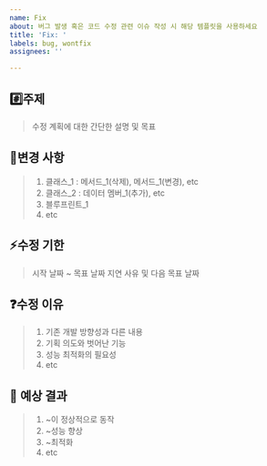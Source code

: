 ```yaml
---
name: Fix
about: 버그 발생 혹은 코드 수정 관련 이슈 작성 시 해당 템플릿을 사용하세요
title: 'Fix: '
labels: bug, wontfix
assignees: ''

---
```


## #️⃣주제

> 수정 계획에 대한 간단한 설명 및 목표

## 📝변경 사항

> 1. 클래스_1 : 메서드_1(삭제), 메서드_1(변경), etc
> 2. 클래스_2 : 데이터 멤버_1(추가), etc
> 3. 블루프린트_1
> 4. etc

## ⚡️수정 기한

> 시작 날짜 ~ 목표 날짜
> 지연 사유 및 다음 목표 날짜

## ❓수정 이유

> 1. 기존 개발 방향성과 다른 내용
> 2. 기획 의도와 벗어난 기능
> 3. 성능 최적화의 필요성
> 4. etc

## 💬 예상 결과

> 1. ~이 정상적으로 동작
> 2. ~성능 향상
> 3. ~최적화
> 4. etc
